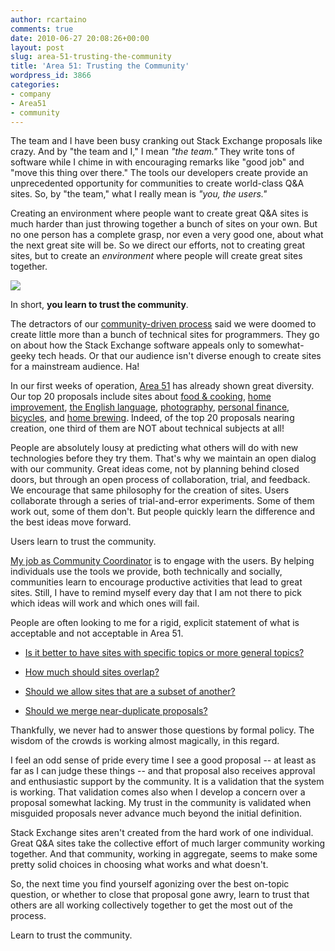 ```yaml
---
author: rcartaino
comments: true
date: 2010-06-27 20:08:26+00:00
layout: post
slug: area-51-trusting-the-community
title: 'Area 51: Trusting the Community'
wordpress_id: 3866
categories:
- company
- Area51
- community
---
```


The team and I have been busy cranking out Stack Exchange proposals like crazy. And by "the team and I," I mean _"the team."_ They write tons of software while I chime in with encouraging remarks like "good job" and "move this thing over there." The tools our developers create provide an unprecedented opportunity for communities to create world-class Q&A sites. So, by "the team," what I really mean is _"you, the users."_

Creating an environment where people want to create great Q&A sites is much harder than just throwing together a bunch of sites on your own. But no one person has a complete grasp, nor even a very good one, about what the next great site will be. So we direct our efforts, not to creating great sites, but to create an _environment_ where people will create great sites together.





[![](http://blog.stackoverflow.com/wp-content/uploads/Area-51-Banner1.png)](http://area51.stackexchange.com)





In short, **you learn to trust the community**.



The detractors of our [community-driven process](http://area51.stackexchange.com/faq) said we were doomed to create little more than a bunch of technical sites for programmers. They go on about how the Stack Exchange software appeals only to somewhat-geeky tech heads. Or that our audience isn't diverse enough to create sites for a mainstream audience. Ha!

In our first weeks of operation, [Area 51](http://area51.stackexchange.com/) has already shown great diversity. Our top 20 proposals include sites about [food & cooking](http://area51.stackexchange.com/proposals/1288/food-and-cooking), [home improvement](http://area51.stackexchange.com/proposals/170/home-improvement), [the English language](http://area51.stackexchange.com/proposals/1269/english-language-usage), [photography](http://area51.stackexchange.com/proposals/1265/photography-and-photographic-editing), [personal finance](http://area51.stackexchange.com/proposals/1721/personal-finance-and-money), [bicycles](http://area51.stackexchange.com/proposals/2305/bicycles), and [home brewing](http://area51.stackexchange.com/proposals/1619/homebrewing-beer-wine-etc). Indeed, of the top 20 proposals nearing creation, one third of them are NOT about technical subjects at all!

People are absolutely lousy at predicting what others will do with new technologies before they try them. That's why we maintain an open dialog with our community. Great ideas come, not by planning behind closed doors, but through an open process of collaboration, trial, and feedback. We encourage that same philosophy for the creation of sites. Users collaborate through a series of trial-and-error experiments. Some of them work out, some of them don't. But people quickly learn the difference and the best ideas move forward.

Users learn to trust the community.

[My job as Community Coordinator](http://blog.stackoverflow.com/2010/04/welcome-stack-overflow-valued-associate-00005/) is to engage with the users. By helping individuals use the tools we provide, both technically and socially, communities learn to encourage productive activities that lead to great sites. Still, I have to remind myself every day that I am not there to pick which ideas will work and which ones will fail.



People are often looking to me for a rigid, explicit statement of what is acceptable and not acceptable in Area 51.




  * [Is it better to have sites with specific topics or more general topics?](http://meta.stackoverflow.com/questions/54086/is-the-vetting-process-on-area-51-predisposed-to-plain-vanilla-populist-sites) 

  * [How much should sites overlap?](http://meta.stackoverflow.com/questions/54697/near-duplicate-or-subset-proposals-on-area51)

  * [Should we allow sites that are a subset of another?](http://meta.stackoverflow.com/questions/52379/area51-proposals-that-overlap-stackoverflow)

  * [Should we merge near-duplicate proposals?](http://meta.stackoverflow.com/questions/52011/how-should-we-handle-duplicate-proposals-on-area51)




Thankfully, we never had to answer those questions by formal policy. The wisdom of the crowds is working almost magically, in this regard.

I feel an odd sense of pride every time I see a good proposal -- at least as far as I can judge these things -- and that proposal also receives approval and enthusiastic support by the community. It is a validation that the system is working. That validation comes also when I develop a concern over a proposal somewhat lacking. My trust in the community is validated when misguided proposals never advance much beyond the initial definition.

Stack Exchange sites aren't created from the hard work of one individual. Great Q&A sites take the collective effort of much larger community working together. And that community, working in aggregate, seems to make some pretty solid choices in choosing what works and what doesn't.

So, the next time you find yourself agonizing over the best on-topic question, or whether to close that proposal gone awry, learn to trust that others are all working collectively together to get the most out of the process.

Learn to trust the community.

